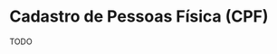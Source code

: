 # Cadastro de Pessoas Física (CPF)

<!--
USA

Social Security Number (SSN)
Social Insurance Number (SIN)

000.000.000-00

Legal name
-->

TODO
